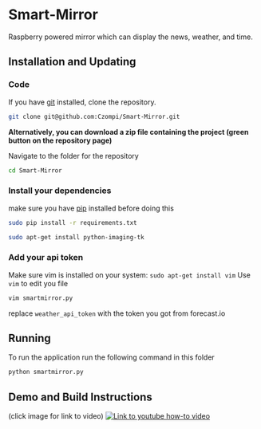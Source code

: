 # Smart-Mirror
Raspberry powered mirror which can display the news, weather, and time.

## Installation and Updating
### Code
If you have [git](https://git-scm.com/book/en/v2/Getting-Started-Installing-Git) installed, clone the repository.

```bash
git clone git@github.com:Czompi/Smart-Mirror.git
```

**Alternatively, you can download a zip file containing the project (green button on the repository page)**

Navigate to the folder for the repository

```bash
cd Smart-Mirror
```

### Install your dependencies 
make sure you have [pip](https://pip.pypa.io/en/stable/installing/) installed before doing this

```bash
sudo pip install -r requirements.txt
```

```bash
sudo apt-get install python-imaging-tk
```

### Add your api token
Make sure vim is installed on your system: `sudo apt-get install vim`
Use `vim` to edit you file

```bash
vim smartmirror.py
```

replace `weather_api_token` with the token you got from forecast.io

## Running
To run the application run the following command in this folder

```bash
python smartmirror.py
```

## Demo and Build Instructions 
(click image for link to video)
[![Link to youtube how-to video](http://i.imgur.com/cMyaSHT.png)](https://youtu.be/fkVBAcvbrjU)
